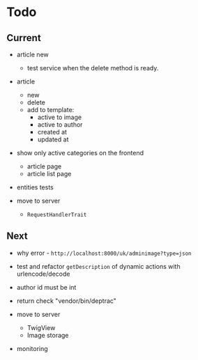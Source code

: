 # Todo

## Current

- article new
  - test service when the delete method is ready.

- article
  - new
  - delete
  - add to template:
    - active to image
    - active to author
    - created at
    - updated at

- show only active categories on the frontend
  - article page
  - article list page

- entities tests
- move to server
  - `RequestHandlerTrait`

## Next

- why error - `http://localhost:8000/uk/adminimage?type=json`
- test and refactor `getDescription` of dynamic actions with urlencode/decode

- author id must be int

- return check "vendor/bin/deptrac"

- move to server
  - TwigView
  - Image storage

- monitoring
